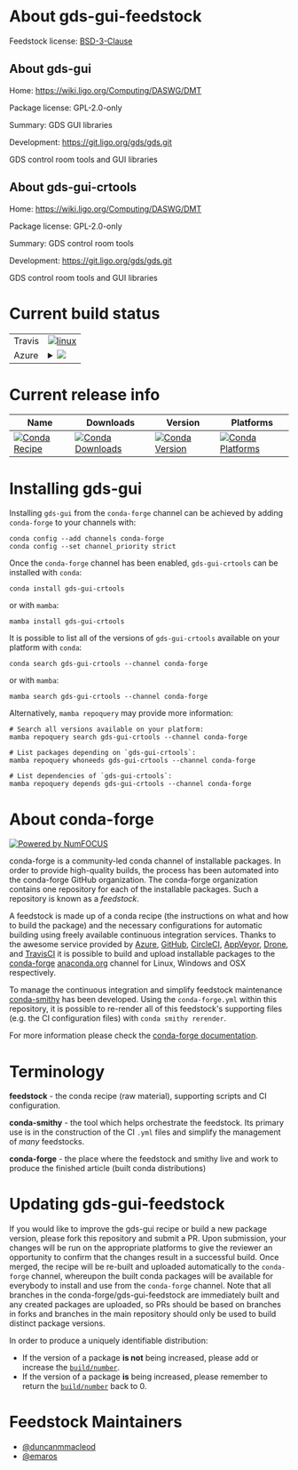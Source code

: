 About gds-gui-feedstock
=======================

Feedstock license: [BSD-3-Clause](https://github.com/conda-forge/gds-gui-feedstock/blob/main/LICENSE.txt)


About gds-gui
-------------

Home: https://wiki.ligo.org/Computing/DASWG/DMT

Package license: GPL-2.0-only

Summary: GDS GUI libraries

Development: https://git.ligo.org/gds/gds.git

GDS control room tools and GUI libraries


About gds-gui-crtools
---------------------

Home: https://wiki.ligo.org/Computing/DASWG/DMT

Package license: GPL-2.0-only

Summary: GDS control room tools

Development: https://git.ligo.org/gds/gds.git

GDS control room tools and GUI libraries


Current build status
====================


<table><tr>
    <td>Travis</td>
    <td>
      <a href="https://app.travis-ci.com/conda-forge/gds-gui-feedstock">
        <img alt="linux" src="https://img.shields.io/travis/com/conda-forge/gds-gui-feedstock/main.svg?label=Linux">
      </a>
    </td>
  </tr>
    
  <tr>
    <td>Azure</td>
    <td>
      <details>
        <summary>
          <a href="https://dev.azure.com/conda-forge/feedstock-builds/_build/latest?definitionId=13281&branchName=main">
            <img src="https://dev.azure.com/conda-forge/feedstock-builds/_apis/build/status/gds-gui-feedstock?branchName=main">
          </a>
        </summary>
        <table>
          <thead><tr><th>Variant</th><th>Status</th></tr></thead>
          <tbody><tr>
              <td>linux_64_root_base6.28.12</td>
              <td>
                <a href="https://dev.azure.com/conda-forge/feedstock-builds/_build/latest?definitionId=13281&branchName=main">
                  <img src="https://dev.azure.com/conda-forge/feedstock-builds/_apis/build/status/gds-gui-feedstock?branchName=main&jobName=linux&configuration=linux%20linux_64_root_base6.28.12" alt="variant">
                </a>
              </td>
            </tr><tr>
              <td>linux_64_root_base6.30.4</td>
              <td>
                <a href="https://dev.azure.com/conda-forge/feedstock-builds/_build/latest?definitionId=13281&branchName=main">
                  <img src="https://dev.azure.com/conda-forge/feedstock-builds/_apis/build/status/gds-gui-feedstock?branchName=main&jobName=linux&configuration=linux%20linux_64_root_base6.30.4" alt="variant">
                </a>
              </td>
            </tr><tr>
              <td>linux_aarch64_root_base6.28.12</td>
              <td>
                <a href="https://dev.azure.com/conda-forge/feedstock-builds/_build/latest?definitionId=13281&branchName=main">
                  <img src="https://dev.azure.com/conda-forge/feedstock-builds/_apis/build/status/gds-gui-feedstock?branchName=main&jobName=linux&configuration=linux%20linux_aarch64_root_base6.28.12" alt="variant">
                </a>
              </td>
            </tr><tr>
              <td>linux_aarch64_root_base6.30.4</td>
              <td>
                <a href="https://dev.azure.com/conda-forge/feedstock-builds/_build/latest?definitionId=13281&branchName=main">
                  <img src="https://dev.azure.com/conda-forge/feedstock-builds/_apis/build/status/gds-gui-feedstock?branchName=main&jobName=linux&configuration=linux%20linux_aarch64_root_base6.30.4" alt="variant">
                </a>
              </td>
            </tr><tr>
              <td>osx_64_root_base6.28.12</td>
              <td>
                <a href="https://dev.azure.com/conda-forge/feedstock-builds/_build/latest?definitionId=13281&branchName=main">
                  <img src="https://dev.azure.com/conda-forge/feedstock-builds/_apis/build/status/gds-gui-feedstock?branchName=main&jobName=osx&configuration=osx%20osx_64_root_base6.28.12" alt="variant">
                </a>
              </td>
            </tr><tr>
              <td>osx_64_root_base6.30.4</td>
              <td>
                <a href="https://dev.azure.com/conda-forge/feedstock-builds/_build/latest?definitionId=13281&branchName=main">
                  <img src="https://dev.azure.com/conda-forge/feedstock-builds/_apis/build/status/gds-gui-feedstock?branchName=main&jobName=osx&configuration=osx%20osx_64_root_base6.30.4" alt="variant">
                </a>
              </td>
            </tr>
          </tbody>
        </table>
      </details>
    </td>
  </tr>
</table>

Current release info
====================

| Name | Downloads | Version | Platforms |
| --- | --- | --- | --- |
| [![Conda Recipe](https://img.shields.io/badge/recipe-gds--gui--crtools-green.svg)](https://anaconda.org/conda-forge/gds-gui-crtools) | [![Conda Downloads](https://img.shields.io/conda/dn/conda-forge/gds-gui-crtools.svg)](https://anaconda.org/conda-forge/gds-gui-crtools) | [![Conda Version](https://img.shields.io/conda/vn/conda-forge/gds-gui-crtools.svg)](https://anaconda.org/conda-forge/gds-gui-crtools) | [![Conda Platforms](https://img.shields.io/conda/pn/conda-forge/gds-gui-crtools.svg)](https://anaconda.org/conda-forge/gds-gui-crtools) |

Installing gds-gui
==================

Installing `gds-gui` from the `conda-forge` channel can be achieved by adding `conda-forge` to your channels with:

```
conda config --add channels conda-forge
conda config --set channel_priority strict
```

Once the `conda-forge` channel has been enabled, `gds-gui-crtools` can be installed with `conda`:

```
conda install gds-gui-crtools
```

or with `mamba`:

```
mamba install gds-gui-crtools
```

It is possible to list all of the versions of `gds-gui-crtools` available on your platform with `conda`:

```
conda search gds-gui-crtools --channel conda-forge
```

or with `mamba`:

```
mamba search gds-gui-crtools --channel conda-forge
```

Alternatively, `mamba repoquery` may provide more information:

```
# Search all versions available on your platform:
mamba repoquery search gds-gui-crtools --channel conda-forge

# List packages depending on `gds-gui-crtools`:
mamba repoquery whoneeds gds-gui-crtools --channel conda-forge

# List dependencies of `gds-gui-crtools`:
mamba repoquery depends gds-gui-crtools --channel conda-forge
```


About conda-forge
=================

[![Powered by
NumFOCUS](https://img.shields.io/badge/powered%20by-NumFOCUS-orange.svg?style=flat&colorA=E1523D&colorB=007D8A)](https://numfocus.org)

conda-forge is a community-led conda channel of installable packages.
In order to provide high-quality builds, the process has been automated into the
conda-forge GitHub organization. The conda-forge organization contains one repository
for each of the installable packages. Such a repository is known as a *feedstock*.

A feedstock is made up of a conda recipe (the instructions on what and how to build
the package) and the necessary configurations for automatic building using freely
available continuous integration services. Thanks to the awesome service provided by
[Azure](https://azure.microsoft.com/en-us/services/devops/), [GitHub](https://github.com/),
[CircleCI](https://circleci.com/), [AppVeyor](https://www.appveyor.com/),
[Drone](https://cloud.drone.io/welcome), and [TravisCI](https://travis-ci.com/)
it is possible to build and upload installable packages to the
[conda-forge](https://anaconda.org/conda-forge) [anaconda.org](https://anaconda.org/)
channel for Linux, Windows and OSX respectively.

To manage the continuous integration and simplify feedstock maintenance
[conda-smithy](https://github.com/conda-forge/conda-smithy) has been developed.
Using the ``conda-forge.yml`` within this repository, it is possible to re-render all of
this feedstock's supporting files (e.g. the CI configuration files) with ``conda smithy rerender``.

For more information please check the [conda-forge documentation](https://conda-forge.org/docs/).

Terminology
===========

**feedstock** - the conda recipe (raw material), supporting scripts and CI configuration.

**conda-smithy** - the tool which helps orchestrate the feedstock.
                   Its primary use is in the construction of the CI ``.yml`` files
                   and simplify the management of *many* feedstocks.

**conda-forge** - the place where the feedstock and smithy live and work to
                  produce the finished article (built conda distributions)


Updating gds-gui-feedstock
==========================

If you would like to improve the gds-gui recipe or build a new
package version, please fork this repository and submit a PR. Upon submission,
your changes will be run on the appropriate platforms to give the reviewer an
opportunity to confirm that the changes result in a successful build. Once
merged, the recipe will be re-built and uploaded automatically to the
`conda-forge` channel, whereupon the built conda packages will be available for
everybody to install and use from the `conda-forge` channel.
Note that all branches in the conda-forge/gds-gui-feedstock are
immediately built and any created packages are uploaded, so PRs should be based
on branches in forks and branches in the main repository should only be used to
build distinct package versions.

In order to produce a uniquely identifiable distribution:
 * If the version of a package **is not** being increased, please add or increase
   the [``build/number``](https://docs.conda.io/projects/conda-build/en/latest/resources/define-metadata.html#build-number-and-string).
 * If the version of a package **is** being increased, please remember to return
   the [``build/number``](https://docs.conda.io/projects/conda-build/en/latest/resources/define-metadata.html#build-number-and-string)
   back to 0.

Feedstock Maintainers
=====================

* [@duncanmmacleod](https://github.com/duncanmmacleod/)
* [@emaros](https://github.com/emaros/)

